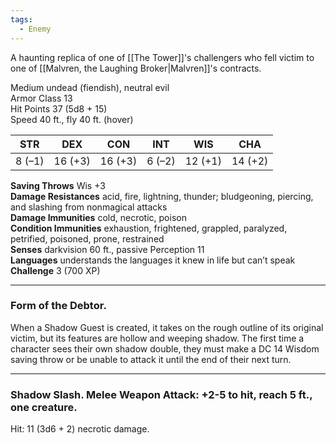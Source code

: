 ```yaml
---
tags:
  - Enemy
---
```

A haunting replica of one of [[The Tower]]'s challengers who fell victim to one of [[Malvren, the Laughing Broker|Malvren]]'s contracts.

Medium undead (fiendish), neutral evil  
Armor Class 13  
Hit Points 37 (5d8 + 15)  
Speed 40 ft., fly 40 ft. (hover)

| STR    | DEX     | CON     | INT    | WIS     | CHA     |
| ------ | ------- | ------- | ------ | ------- | ------- |
| 8 (–1) | 16 (+3) | 16 (+3) | 6 (–2) | 12 (+1) | 14 (+2) |

**Saving Throws** Wis +3  
**Damage Resistances** acid, fire, lightning, thunder; bludgeoning, piercing, and slashing from nonmagical attacks  
**Damage Immunities** cold, necrotic, poison  
**Condition Immunities** exhaustion, frightened, grappled, paralyzed, petrified, poisoned, prone, restrained  
**Senses** darkvision 60 ft., passive Perception 11  
**Languages** understands the languages it knew in life but can’t speak  
**Challenge** 3 (700 XP)

---
### Form of the Debtor.

When a Shadow Guest is created, it takes on the rough outline of its original victim, but its features are hollow and weeping shadow. The first time a character sees their own shadow double, they must make a DC 14 Wisdom saving throw or be unable to attack it until the end of their next turn.

---
### Shadow Slash. Melee Weapon Attack: +2-5 to hit, reach 5 ft., one creature.

Hit: 11 (3d6 + 2) necrotic damage.